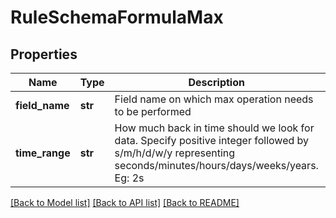 # RuleSchemaFormulaMax

## Properties
Name | Type | Description | Notes
------------ | ------------- | ------------- | -------------
**field_name** | **str** | Field name on which max operation needs to be performed | 
**time_range** | **str** | How much back in time should we look for data. Specify positive integer followed by s/m/h/d/w/y representing seconds/minutes/hours/days/weeks/years. Eg: 2s | 

[[Back to Model list]](../README.md#documentation-for-models) [[Back to API list]](../README.md#documentation-for-api-endpoints) [[Back to README]](../README.md)


